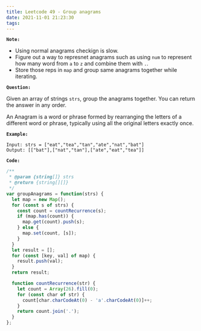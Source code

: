 ```yaml
---
title: Leetcode 49 - Group anagrams
date: 2021-11-01 21:23:30
tags:
---
```

**`Note:`**
- Using normal anagrams checkign is slow.
- Figure out a way to represnet anagrams such as using `num` to represent how many word from `a` to `z` and combine them with `.`.
- Store those reps in `map` and group same anagrams together while iterating.

**`Question:`**

Given an array of strings `strs`, group the anagrams together. You can return the answer in any order.

An Anagram is a word or phrase formed by rearranging the letters of a different word or phrase, typically using all the original letters exactly once.

**`Example:`**
```
Input: strs = ["eat","tea","tan","ate","nat","bat"]
Output: [["bat"],["nat","tan"],["ate","eat","tea"]]
```

**`Code:`**
```javascript
/**
 * @param {string[]} strs
 * @return {string[][]}
 */
var groupAnagrams = function(strs) {
  let map = new Map();
  for (const s of strs) {
    const count = countRecurrence(s);
    if (map.has(count)) {
      map.get(count).push(s);
    } else {
      map.set(count, [s]);
    }
  }
  let result = [];
  for (const [key, val] of map) {
    result.push(val);
  }
  return result;

  function countRecurrence(str) {
    let count = Array(26).fill(0);
    for (const char of str) {
      count[char.charCodeAt(0) - 'a'.charCodeAt(0)]++;
    }
    return count.join('.');
  }
};
```